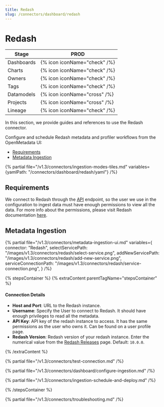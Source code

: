 ```yaml
---
title: Redash
slug: /connectors/dashboard/redash
---
```


# Redash

| Stage      | PROD                         |
|------------|------------------------------|
| Dashboards | {% icon iconName="check" /%} |
| Charts     | {% icon iconName="check" /%} |
| Owners     | {% icon iconName="check" /%} |
| Tags       | {% icon iconName="check" /%} |
| Datamodels | {% icon iconName="cross" /%} |
| Projects   | {% icon iconName="cross" /%} |
| Lineage    | {% icon iconName="check" /%} |


In this section, we provide guides and references to use the Redash connector.

Configure and schedule Redash metadata and profiler workflows from the OpenMetadata UI:

- [Requirements](#requirements)
- [Metadata Ingestion](#metadata-ingestion)

{% partial file="/v1.3/connectors/ingestion-modes-tiles.md" variables={yamlPath: "/connectors/dashboard/redash/yaml"} /%}

## Requirements

We connect to Redash through the [API](https://redash.io/help/user-guide/integrations-and-api/api) endpoint, so the user
we use in the configuration to ingest data must have enough permissions to view all the data. For more info about the
permissions, please visit Redash documentation [here](https://redash.io/help/user-guide/users/permissions-groups).

## Metadata Ingestion

{% partial 
  file="/v1.3/connectors/metadata-ingestion-ui.md" 
  variables={
    connector: "Redash", 
    selectServicePath: "/images/v1.3/connectors/redash/select-service.png",
    addNewServicePath: "/images/v1.3/connectors/redash/add-new-service.png",
    serviceConnectionPath: "/images/v1.3/connectors/redash/service-connection.png",
} 
/%}

{% stepsContainer %}
{% extraContent parentTagName="stepsContainer" %}

#### Connection Details

- **Host and Port**: URL to the Redash instance.
- **Username**: Specify the User to connect to Redash. It should have enough privileges to read all the metadata.
- **API Key**: API key of the redash instance to access. It has the same permissions as the user who owns it. Can be found on a user profile page.
- **Redash Version**: Redash version of your redash instance. Enter the numerical value from the [Redash Releases](https://github.com/getredash/redash/releases) page. Default: `10.0.0`.

{% /extraContent %}

{% partial file="/v1.3/connectors/test-connection.md" /%}

{% partial file="/v1.3/connectors/dashboard/configure-ingestion.md" /%}

{% partial file="/v1.3/connectors/ingestion-schedule-and-deploy.md" /%}

{% /stepsContainer %}

{% partial file="/v1.3/connectors/troubleshooting.md" /%}
